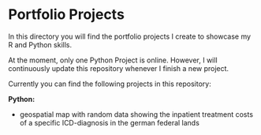 # Portfolio Projects
In this directory you will find the portfolio projects I create to showcase my R and Python skills. 

At the moment, only one Python Project is online. However, I will continuously update this repository whenever I finish a new project.

Currently you can find the following projects in this repository:

__Python:__
- geospatial map with random data showing the inpatient treatment costs of a specific ICD-diagnosis in the german federal lands
